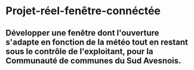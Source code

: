 # Projet-réel-fenêtre-connéctée
## Développer une fenêtre dont l'ouverture s'adapte en fonction de la météo tout en restant sous le contrôle de l'exploitant, pour la Communauté de communes du Sud Avesnois.
